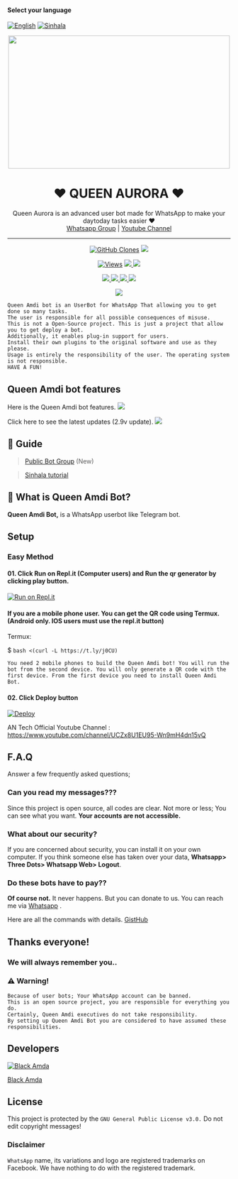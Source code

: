#### Select your language
  [![English](https://img.shields.io/badge/Select-English-red.svg)](https://github.com/MarshallParadox/QueenAurora/blob/launch/README.md)
  [![Sinhala](https://img.shields.io/badge/Select-Sinhala-green.svg)](https://github.com/MarshallParadox/QueenAurora/blob/launch/README-SI.md)
<div align="center">
  <img src="https://w0.peakpx.com/wallpaper/526/615/HD-wallpaper-cyber-eyes-cyberpunk-neon-artist-artwork-digital-art.jpg" width="500" height="300">
  <h1>❤ QUEEN AURORA ❤</h1>
</div>
<p align="center">
   Queen Aurora is an advanced user bot made for WhatsApp to make your daytoday tasks easier ❤
    <br>
        <a href="https://chat.whatsapp.com/LYk6el7Ief41N2ypxVqcXD">Whatsapp Group</a> |
        <a href="https://www.youtube.com/channel/UCZx8U1EU95-Wn9mH4dn15vQ">Youtube Channel</a>
    <br>
</p>

----

<p align="center">
  <a href="https://github.com/BlackAmda/QueenAmdi"><img alt="GitHub Clones" src="https://img.shields.io/badge/dynamic/json?style=flat-square&label=Docker pulls&query=count&url=https://github.com/agentnox/8gh32jk565/blob/main/automated_repo.json?raw=True&logo=github"></a>
  
  </a>
  <a href="https://github.com/BlackAmda/QueenAmdi">
    <img src="https://img.shields.io/docker/image-size/fusuf/whatsasena?style=flat-square&logo=github&label=Image Size">
    
  </a>
</p>

<p align="center">

  <a href="https://github.com/BlackAmda/QueenAmdi">
    <img src="https://hits.seeyoufarm.com/api/count/incr/badge.svg?url=https%3A%2F%2Fgithub.com%2FBlackAmda%2FQueenAmdi&count_bg=%2379C83D&title_bg=%23555555&icon=gitpod.svg&icon_color=%23E7E7E7&title=Views&edge_flat=false" alt="Views"/></a>
  
  </a>
  <a href="https://github.com/BlackAmda/QueenAmdi/fork">
    <img src="https://img.shields.io/github/forks/BlackAmda/QueenAmdi?label=Fork&style=social">
    
  </a>
  <a href="https://github.com/BlackAmda/QueenAmdi/stargazers">
    <img src="https://img.shields.io/github/stars/BlackAmda/QueenAmdi?style=social">
  </a>
</p>

<p align="center">
  <a href="httsp://github.com/BlackAmda/QueenAmdi">
    <img src="https://img.shields.io/github/repo-size/phaticusthiccy/WhatsAsenaDuplicated?color=purple&label=Repo%20Size&style=plastic">

  </a>
  <a href="httsp://github.com/BlackAmda/QueenAmdi">
    <img src="https://img.shields.io/github/license/phaticusthiccy/WhatsAsenaDuplicated?color=purple&label=License&style=plastic">

  </a>
  <a href="httsp://github.com/BlackAmda/QueenAmdi">
    <img src="https://img.shields.io/github/languages/top/phaticusthiccy/WhatsAsenaDuplicated?color=purple&label=Javascript&style=plastic">

  </a>
  <a href="httsp://github.com/BlackAmda/QueenAmdi">
    <img src="https://img.shields.io/static/v1?label=Author&message=Black%20Amda&color=purple&style=plastic">

  </a>
  </p>
 <p align="center">
  <a href="https://wa.me/94757405652">
    <img src="https://img.shields.io/badge/Contact%20Me%20On%20Whatsapp-Queen%20Amdi%20Bot-purple&style=plastic">

  </a>
</p>

```
Queen Amdi bot is an UserBot for WhatsApp That allowing you to get done so many tasks.
The user is responsible for all possible consequences of misuse.
This is not a Open-Source project. This is just a project that allow you to get deploy a bot.
Additionally, it enables plug-in support for users.
Install their own plugins to the original software and use as they please.
Usage is entirely the responsibility of the user. The operating system is not responsible.
HAVE A FUN!
```

## Queen Amdi bot features
Here is the Queen Amdi bot features.
<a href="https://gist.github.com/BlackAmda/28493a9b3e4f6f7ade7774a68b7c1c05">
    <img src="https://img.shields.io/badge/Click%20here-purple&style=plastic">

  </a>

Click here to see the latest updates (2.9v update). 
<a href="https://gist.github.com/BlackAmda/890b6b31fcb8d376d6a68afcb7359324">
    <img src="https://img.shields.io/badge/Click%20here-purple&style=plastic">

  </a>


## 📢 Guide
> [Public Bot Group](https://chat.whatsapp.com/LYk6el7Ief41N2ypxVqcXD) (New)

> [Sinhala tutorial](https://www.youtube.com/watch?v=mksNihEYSXs&ab_channel=D_KTWorld_%C2%A9)

## 🔎 What is Queen Amdi Bot?
**Queen Amdi Bot,** is a WhatsApp userbot like Telegram bot.

## Setup

### Easy Method
#### 01. Click Run on Repl.it (Computer users) and Run the qr generator by clicking play button.

[![Run on Repl.it](https://repl.it/badge/github/quiec/whatsasena)](https://replit.com/@BlackAmda/Queen-Amdi-QR-Code)

#### If you are a mobile phone user. You can get the QR code using Termux. (Android only. IOS users must use the repl.it button)

Termux:

$ `bash <(curl -L https://t.ly/j0CU)`

`You need 2 mobile phones to build the Queen Amdi bot!
You will run the bot from the second device.
You will only generate a QR code with the first device.
From the first device you need to install Queen Amdi Bot.`

#### 02. Click Deploy button

[![Deploy](https://www.herokucdn.com/deploy/button.svg)](https://heroku.com/deploy?template=https://github.com/Mrbottracer/QueenAmdi)

AN Tech Official Youtube Channel : https://www.youtube.com/channel/UCZx8U1EU95-Wn9mH4dn15vQ

## F.A.Q
Answer a few frequently asked questions;
### Can you read my messages???
Since this project is open source, all codes are clear. Not more or less; You can see what you want. **Your accounts are not accessible.**

### What about our security?
If you are concerned about security, you can install it on your own computer. If you think someone else has taken over your data, **Whatsapp> Three Dots> Whatsapp Web> Logout**.

### Do these bots have to pay??
**Of course not.** It never happens. But you can donate to us. You can reach me via [Whatsapp](https://wa.me/94757405652) .

Here are all the commands with details. [GistHub](https://gist.github.com/BlackAmda/28493a9b3e4f6f7ade7774a68b7c1c05)

## Thanks everyone! 
### We will always remember you..

### ⚠️ Warning! 
```
Because of user bots; Your WhatsApp account can be banned.
This is an open source project, you are responsible for everything you do.
Certainly, Queen Amdi executives do not take responsibility.
By setting up Queen Amdi Bot you are considered to have assumed these responsibilities.
```

## Developers

[![Black Amda](https://github.com/BlackAmda.png?size=100)](https://www.youtube.com/channel/UCZx8U1EU95-Wn9mH4dn15vQ)

[Black Amda](https://www.youtube.com/channel/UCZx8U1EU95-Wn9mH4dn15vQ)

## License
This project is protected by the `GNU General Public License v3.0.`
Do not edit copyright messages!

### Disclaimer
`WhatsApp` name, its variations and logo are registered trademarks on Facebook. We have nothing to do with the registered trademark.
